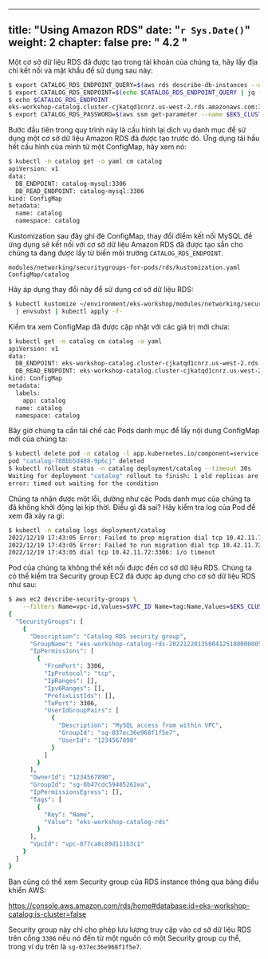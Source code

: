 
---
title: "Using Amazon RDS"
date: "`r Sys.Date()`"
weight: 2
chapter: false
pre: "<b> 4.2 </b>"
---


Một cơ sở dữ liệu RDS đã được tạo trong tài khoản của chúng ta, hãy lấy địa chỉ kết nối và mật khẩu để sử dụng sau này:

```bash
$ export CATALOG_RDS_ENDPOINT_QUERY=$(aws rds describe-db-instances --db-instance-identifier $EKS_CLUSTER_NAME-catalog --query 'DBInstances[0].Endpoint')
$ export CATALOG_RDS_ENDPOINT=$(echo $CATALOG_RDS_ENDPOINT_QUERY | jq -r '.Address+":"+(.Port|tostring)')
$ echo $CATALOG_RDS_ENDPOINT
eks-workshop-catalog.cluster-cjkatqd1cnrz.us-west-2.rds.amazonaws.com:3306
$ export CATALOG_RDS_PASSWORD=$(aws ssm get-parameter --name $EKS_CLUSTER_NAME-catalog-db --region $AWS_REGION --query "Parameter.Value" --output text --with-decryption)
```

Bước đầu tiên trong quy trình này là cấu hình lại dịch vụ danh mục để sử dụng một cơ sở dữ liệu Amazon RDS đã được tạo trước đó. Ứng dụng tải hầu hết cấu hình của mình từ một ConfigMap, hãy xem nó:

```bash
$ kubectl -n catalog get -o yaml cm catalog
apiVersion: v1
data:
  DB_ENDPOINT: catalog-mysql:3306
  DB_READ_ENDPOINT: catalog-mysql:3306
kind: ConfigMap
metadata:
  name: catalog
  namespace: catalog
```

Kustomization sau đây ghi đè ConfigMap, thay đổi điểm kết nối MySQL để ứng dụng sẽ kết nối với cơ sở dữ liệu Amazon RDS đã được tạo sẵn cho chúng ta đang được lấy từ biến môi trường `CATALOG_RDS_ENDPOINT`.

```kustomization
modules/networking/securitygroups-for-pods/rds/kustomization.yaml
ConfigMap/catalog
```

Hãy áp dụng thay đổi này để sử dụng cơ sở dữ liệu RDS:

```bash
$ kubectl kustomize ~/environment/eks-workshop/modules/networking/securitygroups-for-pods/rds \
  | envsubst | kubectl apply -f-
```

Kiểm tra xem ConfigMap đã được cập nhật với các giá trị mới chưa:

```bash
$ kubectl get -n catalog cm catalog -o yaml
apiVersion: v1
data:
  DB_ENDPOINT: eks-workshop-catalog.cluster-cjkatqd1cnrz.us-west-2.rds.amazonaws.com:3306
  DB_READ_ENDPOINT: eks-workshop-catalog.cluster-cjkatqd1cnrz.us-west-2.rds.amazonaws.com:3306
kind: ConfigMap
metadata:
  labels:
    app: catalog
  name: catalog
  namespace: catalog
```

Bây giờ chúng ta cần tái chế các Pods danh mục để lấy nội dung ConfigMap mới của chúng ta:

```bash expectError=true
$ kubectl delete pod -n catalog -l app.kubernetes.io/component=service
pod "catalog-788bb5d488-9p6cj" deleted
$ kubectl rollout status -n catalog deployment/catalog --timeout 30s
Waiting for deployment "catalog" rollout to finish: 1 old replicas are pending termination...
error: timed out waiting for the condition
```

Chúng ta nhận được một lỗi, dường như các Pods danh mục của chúng ta đã không khởi động lại kịp thời. Điều gì đã sai? Hãy kiểm tra log của Pod để xem đã xảy ra gì:

```bash
$ kubectl -n catalog logs deployment/catalog
2022/12/19 17:43:05 Error: Failed to prep migration dial tcp 10.42.11.72:3306: i/o timeout
2022/12/19 17:43:05 Error: Failed to run migration dial tcp 10.42.11.72:3306: i/o timeout
2022/12/19 17:43:05 dial tcp 10.42.11.72:3306: i/o timeout
```

Pod của chúng ta không thể kết nối được đến cơ sở dữ liệu RDS. Chúng ta có thể kiểm tra Security group EC2 đã được áp dụng cho cơ sở dữ liệu RDS như sau:

```bash
$ aws ec2 describe-security-groups \
    --filters Name=vpc-id,Values=$VPC_ID Name=tag:Name,Values=$EKS_CLUSTER_NAME-catalog-rds | jq '.'
{
  "SecurityGroups": [
    {
      "Description": "Catalog RDS security group",
      "GroupName": "eks-workshop-catalog-rds-20221220135004125100000005",
      "IpPermissions": [
        {
          "FromPort": 3306,
          "IpProtocol": "tcp",
          "IpRanges": [],
          "Ipv6Ranges": [],
          "PrefixListIds": [],
          "ToPort": 3306,
          "UserIdGroupPairs": [
            {
              "Description": "MySQL access from within VPC",
              "GroupId": "sg-037ec36e968f1f5e7",
              "UserId": "1234567890"
            }
          ]
        }
      ],
      "OwnerId": "1234567890",
      "GroupId": "sg-0b47cdc59485262ea",
      "IpPermissionsEgress": [],
      "Tags": [
        {
          "Key": "Name",
          "Value": "eks-workshop-catalog-rds"
        }
      ],
      "VpcId": "vpc-077ca8c89d111b3c1"
    }
  ]
}
```

Bạn cũng có thể xem Security group của RDS instance thông qua bảng điều khiển AWS:

https://console.aws.amazon.com/rds/home#database:id=eks-workshop-catalog;is-cluster=false

Security group này chỉ cho phép lưu lượng truy cập vào cơ sở dữ liệu RDS trên cổng `3306` nếu nó đến từ một nguồn có một Security group cụ thể, trong ví dụ trên là `sg-037ec36e968f1f5e7`.